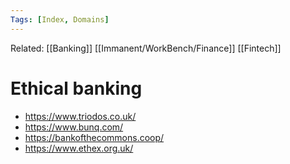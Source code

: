 ```yaml
---
Tags: [Index, Domains]
---
```

Related: [[Banking]] [[Immanent/WorkBench/Finance]] [[Fintech]]
# Ethical banking

- https://www.triodos.co.uk/
- https://www.bunq.com/
- https://bankofthecommons.coop/
- https://www.ethex.org.uk/
